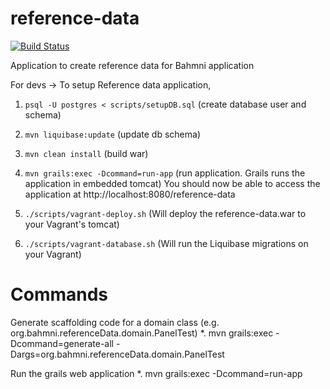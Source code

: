 reference-data
==============

[![Build Status](https://travis-ci.org/Bhamni/reference-data.svg?branch=master)](https://travis-ci.org/Bhamni/reference-data)

Application to create reference data for Bahmni application


For devs -> To setup Reference data application, 

1. `psql -U postgres < scripts/setupDB.sql` (create database user and schema)

2. `mvn liquibase:update` (update db schema)

3. `mvn clean install` (build war)

4. `mvn grails:exec -Dcommand=run-app` (run application. Grails runs the application in embedded tomcat)
You should now be able to access the application at http://localhost:8080/reference-data

5. `./scripts/vagrant-deploy.sh` (Will deploy the reference-data.war to your Vagrant's tomcat)

6. `./scripts/vagrant-database.sh` (Will run the Liquibase migrations on your Vagrant)

Commands
=========
Generate scaffolding code for a domain class (e.g. org.bahmni.referenceData.domain.PanelTest)
*. mvn grails:exec -Dcommand=generate-all -Dargs=org.bahmni.referenceData.domain.PanelTest

Run the grails web application
*. mvn grails:exec -Dcommand=run-app